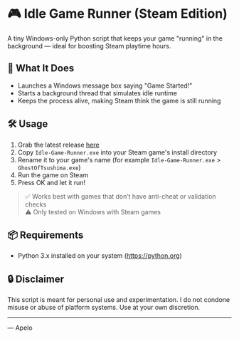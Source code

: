 # 🎮 Idle Game Runner (Steam Edition)

A tiny Windows-only Python script that keeps your game "running" in the background — ideal for boosting Steam playtime hours.

## 🧠 What It Does

- Launches a Windows message box saying "Game Started!"
- Starts a background thread that simulates idle runtime
- Keeps the process alive, making Steam think the game is still running

## 🛠️ Usage

1. Grab the latest release [here](https://github.com/Apelo0/Idle-Game-Runner/releases/tag/v1.0.0)
1. Copy `Idle-Game-Runner.exe` into your Steam game's install directory
2. Rename it to your game's name (for example `Idle-Game-Runner.exe` > `GhostOfTsushima.exe`)
2. Run the game on Steam
3. Press OK and let it run!

> ✅ Works best with games that don’t have anti-cheat or validation checks  
> ⚠️ Only tested on Windows with Steam games  

## 📦 Requirements

- Python 3.x installed on your system (https://python.org)

## 🔒 Disclaimer

This script is meant for personal use and experimentation. I do not condone misuse or abuse of platform systems. Use at your own discretion.

---
 
— Apelo
